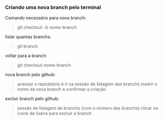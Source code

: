 ### Criando uma nova branch pelo terminal

Comando necessário para nova branch:
> git checkout -b nome-branch

listar quantas branchs:
> git branch

voltar para a branch:
> git checkout nome-branch

nova branch pelo github:
> acessar o repositório e ir na sessão de listagem das branchs
> inserir o nome da nova branch e confirmar a criação

excluir branch pelo github:
> sessão de listagem de branchs (com o número das branchs)
> clicar no ícone da lixeira para excluir a branch